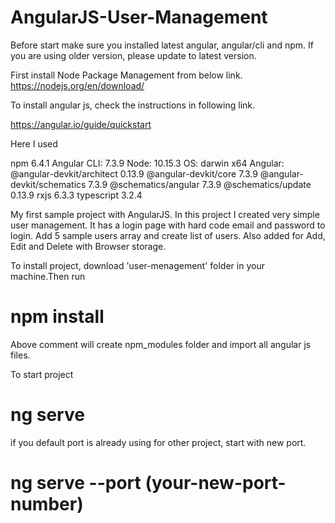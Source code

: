 # AngularJS-User-Management
Before start make sure you installed latest angular, angular/cli and npm. If you are using older version, please update to latest version.

First install Node Package Management from below link.
https://nodejs.org/en/download/

To install angular js, check the instructions in following link.

https://angular.io/guide/quickstart

Here I used

npm 6.4.1
Angular CLI: 7.3.9
Node: 10.15.3
OS: darwin x64
Angular: 
@angular-devkit/architect    0.13.9
@angular-devkit/core         7.3.9
@angular-devkit/schematics   7.3.9
@schematics/angular          7.3.9
@schematics/update           0.13.9
rxjs                         6.3.3
typescript                   3.2.4

My first sample project with AngularJS. In this project I created very simple user management. It has a login page with hard code email and password to login. Add 5 sample users array and create list of users. Also added for Add, Edit and Delete with Browser storage.

To install project, download 'user-menagement' folder in your machine.Then run
# npm install

Above comment will create npm_modules folder and import all angular js files.

To start project
# ng serve

if you default port is already using for other project, start with new port.
# ng serve --port (your-new-port-number)
  


